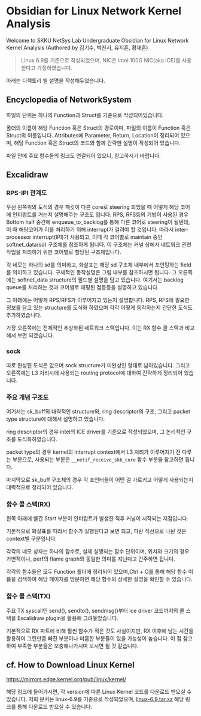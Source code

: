 # Obsidian for Linux Network Kernel Analysis
Welcome to SKKU NetSys Lab Undergraduate Obsidian for Linux Network Kernel Analysis (Authored by 김기수, 박찬서, 유지훈, 황재훈)

> Linux 6.9를 기준으로 작성되었으며, NIC은 intel 100G NIC(aka ICE)를 사용한다고 가정하였습니다.

아래는 디렉토리 별 설명을 작성해두었습니다.
## Encyclopedia of NetworkSystem
파일의 단위는 하나의 Function과 Struct를 기준으로 작성되어있습니다.

폴더의 이름이 해당 Function 혹은 Struct의 경로이며, 파일의 이름이 Function 혹은 Struct의 이름입니다.
Attributes에 Parameter, Return, Location이 정리되어 있으며, 해당 Function 혹은 Struct의 코드와 함께 간략한 설명이 작성되어 있습니다. 

파일 안에 주요 함수들의 링크도 연결되어 있으니, 참고하시기 바랍니다. 
## Excalidraw
### RPS-IPI 관계도
우선 왼쪽위의 도식의 경우 패킷이 다른 core로 steering 되었을 때 어떻게 해당 코어에 인터럽트를 거는지 설명해주는 구조도 입니다. RPS, RFS등의 기법이 사용된 경우 Bottom half 중간에 enqueue_to_backlog를 통해 다른 코어로 steering이 될텐데, 이 때 해당코어가 이를 처리하기 위해 interrupt가 걸려야 할 것입니다. 따라서 inter-processor interrupt(IPI)가 사용되고, 이때 각 코어별로 maintain 중인 softnet_data(sd) 구조체를 참조하게 됩니다. 이 구조체는 커널 상에서 네트워크 관련 작업을 처리하기 위한 코어별로 할당된 구조체입니다.  

각 네모는 하나의 sd를 의미하고, 화살표는 해당 sd 구조체 내부에서 포인팅하는 field를 의미하고 있습니다. 구체적인 동작설명은 그림 내부를 참조하시면 됩니다.  그 오른쪽에는 softnet_data structure의 필드별 설명을 담고 있습니다. 여기서는 backlog queue를 처리하는 것과 코어별로 매핑된 점등등을 설명하고 있습니다.  
  
그 아래에는 어떻게 RPS/RFS가 이루어지고 있는지 설명합니다. RPS, RFS에 필요한 정보를 담고 있는 structure를 도식화 하였으며 각각 어떻게 동작하는지 간단한 도식도 추가하였습니다.  
  
가장 오른쪽에는 전체적인 추상화된 네트워크 스택입니다. 이는 RX 함수 콜 스택과 비교해서 보면 되겠습니다.  
### sock
따로 완성된 도식은 없으며 sock structure가 미완성인 형태로 남아있습니다. 그리고 오른쪽에는 L3 처리시에 사용되는 routing protocol에 대하여 간략하게 정리되어 있습니다.
### 주요 개념 구조도
여기서는 sk_buff의 대략적인 structure와, ring descriptor의 구조, 그리고 packet type structure에 대해서 설명하고 있습니다.  

ring descriptor의 경우 intel의 ICE driver를 기준으로 작성되었으며, 그 논리적인 구조를 도식화하였습니다.  

packet type의 경우 kernel의 interrupt context에서 L3 처리가 이루어지기 전 다루는 부분으로, 사용되는 부분은 `__netif_receive_skb_core` 함수 부분을 참고하면 됩니다.  

마지막으로 sk_buff 구조체의 경우 각 포인터들이 어떤 걸 가르키고 어떻게 사용되는지 대략적으로 정리되어 있습니다.  
### 함수 콜 스택(RX)
왼쪽 아래에 빨간 Start 부분이 인터럽트가 발생한 직후 커널이 시작되는 지점입니다.  

기본적으로 화살표를 따라서 함수가 실행된다고 보면 되고, 파란 직선으로 나뉜 것은 context별 구분입니다.  

각각의 네모 상자는 하나의 함수로, 실제 실행되는 함수 단위이며, 위치와 크기의 경우 가변적이나, perf의 flame graph와 동일한 의미를 지닌다고 간주하면 됩니다.  

각각의 함수들은 모두 Function 폴더에 정리되어 있으며,Ctrl + O를 통해 해당 함수 이름을 검색하여 해당 페이지를 방문하면 해당 함수의 상세한 설명을 확인할 수 있습니다.
### 함수 콜 스택(TX)
주요 TX syscall인 send(), sendto(), sendmsg()부터 ice driver 코드까지의 콜 스택을 Excalidraw plugin을 활용해 그려놓았습니다. 

기본적으로 RX 파트에 비해 훨씬 함수가 적은 것도 사실이지만, RX 이후에 남는 시간을 활용하여 그린만큼 빠진 부분이나 미흡한 부분들이 있을 가능성이 높습니다. 이 점 참고하여 부족한 부분들은 보충해나가시며 보시면 될 것 같습니다. 
## cf. How to Download Linux Kernel

https://mirrors.edge.kernel.org/pub/linux/kernel/

해당 링크에 들어가시면, 각 version에 따른 Linux Kernel 코드를 다운로드 받으실 수 있습니다. 저희 문서는 linux-6.9를 기준으로 작성되었으며, [linux-6.9.tar.xz](https://mirrors.edge.kernel.org/pub/linux/kernel/v6.x/linux-6.9.tar.xz) 해당 링크를 통해 다운로드 받으실 수 있습니다. 